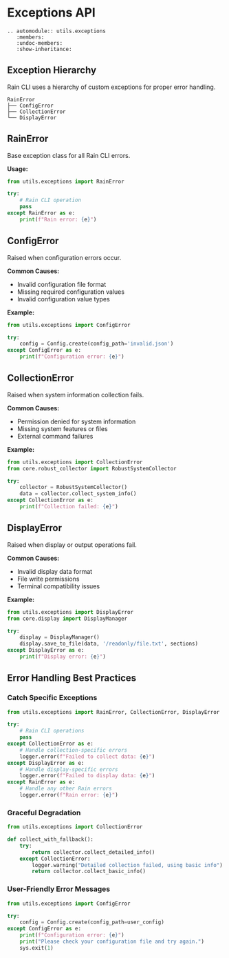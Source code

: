 # Exceptions API

```{eval-rst}
.. automodule:: utils.exceptions
   :members:
   :undoc-members:
   :show-inheritance:
```

## Exception Hierarchy

Rain CLI uses a hierarchy of custom exceptions for proper error handling.

```
RainError
├── ConfigError
├── CollectionError
└── DisplayError
```

## RainError

Base exception class for all Rain CLI errors.

**Usage:**
```python
from utils.exceptions import RainError

try:
    # Rain CLI operation
    pass
except RainError as e:
    print(f"Rain error: {e}")
```

## ConfigError

Raised when configuration errors occur.

**Common Causes:**
- Invalid configuration file format
- Missing required configuration values
- Invalid configuration value types

**Example:**
```python
from utils.exceptions import ConfigError

try:
    config = Config.create(config_path='invalid.json')
except ConfigError as e:
    print(f"Configuration error: {e}")
```

## CollectionError

Raised when system information collection fails.

**Common Causes:**
- Permission denied for system information
- Missing system features or files
- External command failures

**Example:**
```python
from utils.exceptions import CollectionError
from core.robust_collector import RobustSystemCollector

try:
    collector = RobustSystemCollector()
    data = collector.collect_system_info()
except CollectionError as e:
    print(f"Collection failed: {e}")
```

## DisplayError

Raised when display or output operations fail.

**Common Causes:**
- Invalid display data format
- File write permissions
- Terminal compatibility issues

**Example:**
```python
from utils.exceptions import DisplayError
from core.display import DisplayManager

try:
    display = DisplayManager()
    display.save_to_file(data, '/readonly/file.txt', sections)
except DisplayError as e:
    print(f"Display error: {e}")
```

## Error Handling Best Practices

### Catch Specific Exceptions

```python
from utils.exceptions import RainError, CollectionError, DisplayError

try:
    # Rain CLI operations
    pass
except CollectionError as e:
    # Handle collection-specific errors
    logger.error(f"Failed to collect data: {e}")
except DisplayError as e:
    # Handle display-specific errors
    logger.error(f"Failed to display data: {e}")
except RainError as e:
    # Handle any other Rain errors
    logger.error(f"Rain error: {e}")
```

### Graceful Degradation

```python
from utils.exceptions import CollectionError

def collect_with_fallback():
    try:
        return collector.collect_detailed_info()
    except CollectionError:
        logger.warning("Detailed collection failed, using basic info")
        return collector.collect_basic_info()
```

### User-Friendly Error Messages

```python
from utils.exceptions import ConfigError

try:
    config = Config.create(config_path=user_config)
except ConfigError as e:
    print(f"Configuration error: {e}")
    print("Please check your configuration file and try again.")
    sys.exit(1)
```
